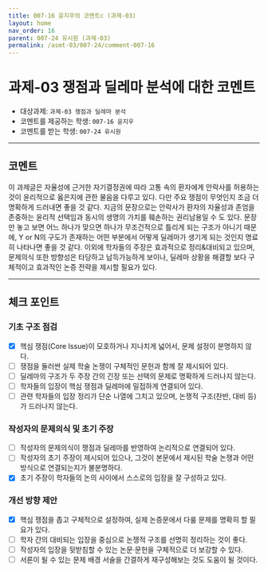 ```yaml
---
title: 007-16 윤지우의 코멘트c (과제-03) 
layout: home
nav_order: 16
parent: 007-24 유시원 (과제-03)
permalink: /asmt-03/007-24/comment-007-16
---
```


# 과제-03 쟁점과 딜레마 분석에 대한 코멘트

- 대상과제: `과제-03 쟁점과 딜레마 분석` 
- 코멘트를 제공하는 학생: `007-16 윤지우` 
- 코멘트를 받는 학생: `007-24 유시원` 

---

## 코멘트

이 과제글은 자율성에 근거한 자기결정권에 따라 고통 속의 환자에게 안락사를 허용하는 것이 윤리적으로 옳은지에 관한 물음을 다루고 있다. 다만 주요 쟁점이 무엇인지 조금 더 명확하게 드러내면 좋을 것 같다. 지금의 문장으로는 안락사가 환자의 자율성과 존엄을 존중하는 윤리적 선택임과 동시의 생명의 가치를 훼손하는 권리남용일 수 도 있다. 문장만 놓고 보면 어느 하나가 맞으면 하나가 무조건적으로 틀리게 되는 구조가 아니기 때문에, Y or N의 구도가 존재하는 어떤 부분에서 어떻게 딜레마가 생기게 되는 것인지 명료히 나타나면 좋을 것 같다. 이외에 학자들의 주장은 효과적으로 정리&대비되고 있으며, 문제의식 또한 방향성은 타당하고 납득가능하게 보이나, 딜레마 상황을 해결할 보다 구체적이고 효과적인 논증 전략을 제시할 필요가 있다. 

---

## 체크 포인트

### **기초 구조 점검**
- [x] 핵심 쟁점(Core Issue)이 모호하거나 지나치게 넓어서, 문제 설정이 분명하지 않다.
- [ ] 쟁점을 둘러싼 실제 학술 논쟁이 구체적인 문헌과 함께 잘 제시되어 있다.
- [ ] 딜레마의 구조가 두 주장 간의 긴장 또는 선택의 문제로 명확하게 드러나지 않는다.
- [ ] 학자들의 입장이 핵심 쟁점과 딜레마에 밀접하게 연결되어 있다.
- [ ] 관련 학자들의 입장 정리가 단순 나열에 그치고 있으며, 논쟁적 구조(찬반, 대비 등)가 드러나지 않는다.

### **작성자의 문제의식 및 초기 주장**
- [ ] 작성자의 문제의식이 쟁점과 딜레마를 반영하여 논리적으로 연결되어 있다.
- [ ] 작성자의 초기 주장이 제시되어 있으나, 그것이 본문에서 제시된 학술 논쟁과 어떤 방식으로 연결되는지가 불분명하다.
- [x] 초기 주장이 학자들의 논의 사이에서 스스로의 입장을 잘 구성하고 있다.

### **개선 방향 제안**
- [x] 핵심 쟁점을 좁고 구체적으로 설정하여, 실제 논증문에서 다룰 문제를 명확히 할 필요가 있다.
- [ ] 학자 간의 대비되는 입장을 중심으로 논쟁적 구조를 선명히 정리하는 것이 좋다.
- [ ] 작성자의 입장을 뒷받침할 수 있는 논문·문헌을 구체적으로 더 보강할 수 있다.
- [ ] 서론이 될 수 있는 문제 배경 서술을 간결하게 재구성해보는 것도 도움이 될 것이다.
